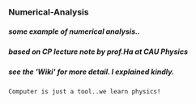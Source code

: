 ### Numerical-Analysis
##### some example of numerical analysis..   
##### based on CP lecture note by prof.Ha at CAU Physics
##### see the 'Wiki' for more detail. I explained kindly.

    Computer is just a tool..we learn physics!
